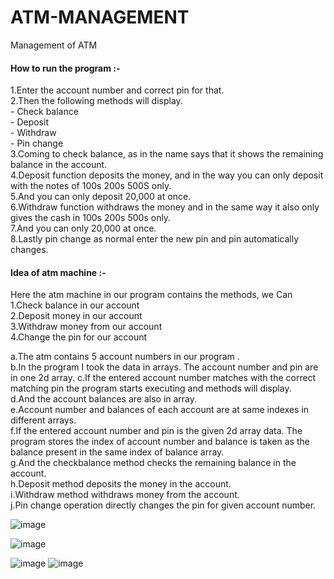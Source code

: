 # ATM-MANAGEMENT
Management of ATM
#### How to run the program :- 
1.Enter the account number and correct pin for that.      
2.Then the following methods will display.   
     - Check balance   
     - Deposit    
     - Withdraw    
     - Pin change       
3.Coming to check balance, as in the name says that it shows the remaining balance in the account.    
4.Deposit function deposits the money, and in the way you can only deposit with the notes of 100s 200s 500S only.    
5.And you can only deposit 20,000 at once.           
6.Withdraw function withdraws the money and in the same way it also only gives the cash in 100s 200s 500s only.       
7.And you can only 20,000 at once.        
8.Lastly pin change as normal enter the new pin and pin automatically changes.        

#### Idea of atm machine :- 

Here the atm machine in our program contains the methods, we Can     
1.Check balance in our account     
2.Deposit money in our account     
3.Withdraw money from our account  
4.Change the pin for our account     

a.The atm contains 5 account numbers in our program .    
b.In the program I took the data in arrays. The account number and pin are in one 2d array.
c.If the entered account number matches with the correct matching pin the program starts executing and methods will display.   
d.And the account balances are also in array.      
e.Account number and balances of each account are at same indexes in different arrays.       
f.If the entered account number and pin is the given 2d array data. The program stores the index of account number and balance is taken as the balance present in the same index of balance array.                  
g.And the checkbalance method checks the remaining balance in the account.               
h.Deposit method deposits the money in the account.              
i.Withdraw method withdraws money from the account.                    
j.Pin change operation directly changes the pin for given account number.                         

![image](https://user-images.githubusercontent.com/98077164/206487929-988d49ed-2a66-4e67-90db-b89aee17a30c.png)

![image](https://user-images.githubusercontent.com/98077164/206487999-9f95c155-6b32-41cc-bf53-7bc3fbebe2c1.png)

![image](https://user-images.githubusercontent.com/98077164/206488156-ac08687b-b911-4c63-87ea-b1a41ce86b55.png)
![image](https://user-images.githubusercontent.com/98077164/206488233-88630bfb-4d7b-43b4-b7f4-24ec850e80dc.png)




